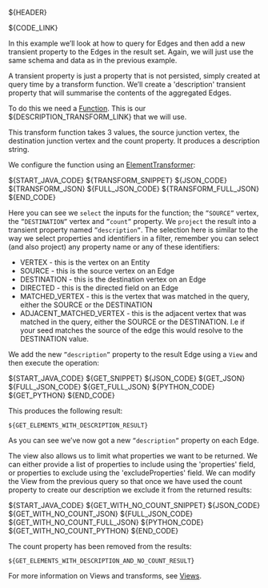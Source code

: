 ${HEADER}

${CODE_LINK}

In this example we’ll look at how to query for Edges and then add a new transient property to the Edges in the result set.
Again, we will just use the same schema and data as in the previous example.

A transient property is just a property that is not persisted, simply created at query time by a transform function. We’ll create a 'description' transient property that will summarise the contents of the aggregated Edges.

To do this we need a [Function](https://docs.oracle.com/javase/8/docs/api/java/util/function/Function.html). This is our ${DESCRIPTION_TRANSFORM_LINK} that we will use.

This transform function takes 3 values, the source junction vertex, the destination junction vertex and the count property. It produces a description string.

We configure the function using an [ElementTransformer](http://gchq.github.io/Gaffer/uk/gov/gchq/gaffer/data/element/function/ElementTransformer.html):

${START_JAVA_CODE}
${TRANSFORM_SNIPPET}
${JSON_CODE}
${TRANSFORM_JSON}
${FULL_JSON_CODE}
${TRANSFORM_FULL_JSON}
${END_CODE}

Here you can see we `select` the inputs for the function; the `”SOURCE”` vertex, the `”DESTINATION”` vertex and `”count”` property. We `project` the result into a transient property named `”description”`.
The selection here is similar to the way we select properties and identifiers in a filter,
remember you can select (and also project) any property name or any of these identifiers:

- VERTEX - this is the vertex on an Entity
- SOURCE - this is the source vertex on an Edge
- DESTINATION - this is the destination vertex on an Edge
- DIRECTED - this is the directed field on an Edge
- MATCHED_VERTEX - this is the vertex that was matched in the query, either the SOURCE or the DESTINATION
- ADJACENT_MATCHED_VERTEX - this is the adjacent vertex that was matched in the query, either the SOURCE or the DESTINATION. I.e if your seed matches the source of the edge this would resolve to the DESTINATION value.

We add the new `”description”` property to the result Edge using a `View` and then execute the operation:

${START_JAVA_CODE}
${GET_SNIPPET}
${JSON_CODE}
${GET_JSON}
${FULL_JSON_CODE}
${GET_FULL_JSON}
${PYTHON_CODE}
${GET_PYTHON}
${END_CODE}

This produces the following result:

```
${GET_ELEMENTS_WITH_DESCRIPTION_RESULT}
```

As you can see we’ve now got a new `”description”` property on each Edge.

The view also allows us to limit what properties we want to be returned. We can either provide a list of properties to include
using the 'properties' field, or properties to exclude using the 'excludeProperties' field. We can modify the View from the
previous query so that once we have used the count property to create our description we exclude it from the returned results:

${START_JAVA_CODE}
${GET_WITH_NO_COUNT_SNIPPET}
${JSON_CODE}
${GET_WITH_NO_COUNT_JSON}
${FULL_JSON_CODE}
${GET_WITH_NO_COUNT_FULL_JSON}
${PYTHON_CODE}
${GET_WITH_NO_COUNT_PYTHON}
${END_CODE}

The count property has been removed from the results:

```
${GET_ELEMENTS_WITH_DESCRIPTION_AND_NO_COUNT_RESULT}
```

For more information on Views and transforms, see [Views](views.md).
